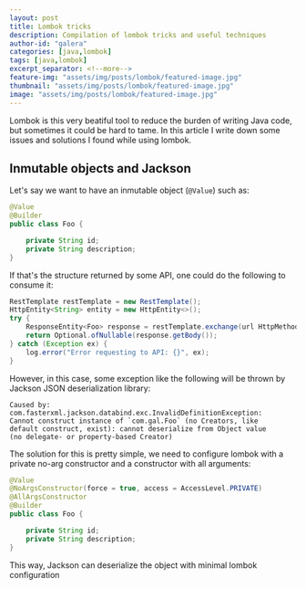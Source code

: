 ```yaml
---
layout: post
title: Lombok tricks
description: Compilation of lombok tricks and useful techniques
author-id: "galera"
categories: [java,lombok]
tags: [java,lombok]
excerpt_separator: <!--more-->
feature-img: "assets/img/posts/lombok/featured-image.jpg"
thumbnail: "assets/img/posts/lombok/featured-image.jpg"
image: "assets/img/posts/lombok/featured-image.jpg"
---
```


<p>
Lombok is this very beatiful tool to reduce the burden of writing Java code, but sometimes it could 
be hard to tame. In this article I write down some issues and solutions I found while using lombok.
</p>
<p><!--more--></p>

<h2>Inmutable objects and Jackson</h2>

Let's say we want to have an inmutable object (`@Value`) such as:

```java
@Value
@Builder
public class Foo {

    private String id;
    private String description;
}
```

If that's the structure returned by some API, one could do the following to consume it:

```java
RestTemplate restTemplate = new RestTemplate();
HttpEntity<String> entity = new HttpEntity<>();
try {
    ResponseEntity<Foo> response = restTemplate.exchange(url HttpMethod.GET, entity,Foo.class);
    return Optional.ofNullable(response.getBody());
} catch (Exception ex) {
    log.error("Error requesting to API: {}", ex);
}
```

However, in this case, some exception like the following will be thrown by Jackson JSON deserialization library:

```
Caused by: com.fasterxml.jackson.databind.exc.InvalidDefinitionException: 
Cannot construct instance of `com.gal.Foo` (no Creators, like 
default construct, exist): cannot deserialize from Object value 
(no delegate- or property-based Creator)
```

The solution for this is pretty simple, we need to configure lombok with a private no-arg constructor and a constructor with all arguments:

```java
@Value
@NoArgsConstructor(force = true, access = AccessLevel.PRIVATE)
@AllArgsConstructor
@Builder
public class Foo {

    private String id;
    private String description;
}
```

This way, Jackson can deserialize the object with minimal lombok configuration